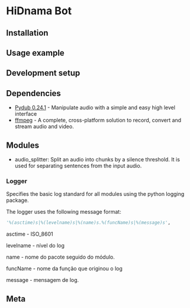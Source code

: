 # HiDnama Bot

## Installation

## Usage example

## Development setup

## Dependencies

- [Pydub 0.24.1](http://pydub.com/) - Manipulate audio with a simple and easy high level interface
- [ffmpeg](https://ffmpeg.org/) - A complete, cross-platform solution to record, convert and stream audio and video.

## Modules

- audio_splitter: Split an audio into chunks by a silence threshold. It is used for separating sentences from the input audio.

### Logger

Specifies the basic log standard for all modules using the python logging package.

The logger uses the following message format:
```python
'%(asctime)s|%(levelname)s|%(name)s.%(funcName)s|%(message)s',
```
asctime - ISO_8601

levelname - nível do log

name - nome do pacote seguido do módulo.

funcName - nome da função que originou o log

message - mensagem de log.

## Meta